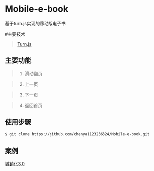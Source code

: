 # Mobile-e-book
基于turn.js实现的移动版电子书

#主要技术
> [Turn.js](http://www.turnjs.com/)

## 主要功能

>1. 滑动翻页

>2. 上一页

>3. 下一页

>4. 返回首页



## 使用步骤


```bash
$ git clone https://github.com/chenya1123236324/Mobile-e-book.git

```

## 案例

 [城镇化3.0]( http://dtz.6edigital.cn/urbanization3.0/index.html)


